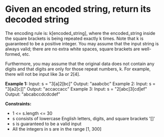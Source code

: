 
# Given an encoded string, return its decoded string

The encoding rule is: k[encoded_string], where the encoded_string inside the square
brackets is being repeated exactly k times. Note that k is guaranteed to be a positive integer.
You may assume that the input string is always valid; there are no extra white spaces, square
brackets are well-formed, etc.

Furthermore, you may assume that the original data does not contain any digits and that digits
are only for those repeat numbers, k. For example, there will not be input like 3a or 2[4].

**Example 1:**
Input: s = "3[a]2[bc]"
Output: "aaabcbc"
Example 2:
Input: s = "3[a2[c]]"
Output: "accaccacc"
Example 3:
Input: s = "2[abc]3[cd]ef"
Output: "abcabccdcdcdef"

**Constraints:**

* 1 <= s.length <= 30
* s consists of lowercase English letters, digits, and square brackets '[]'
* s is guaranteed to be a valid input
* All the integers in s are in the range [1, 300]
